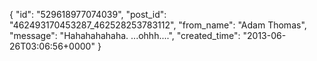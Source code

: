  {
   "id": "529618977074039",
   "post_id": "462493170453287_462528253783112",
   "from_name": "Adam Thomas",
   "message": "Hahahahahaha. ...ohhh....",
   "created_time": "2013-06-26T03:06:56+0000"
 }

